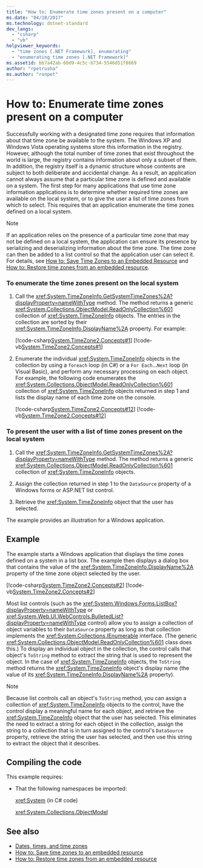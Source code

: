 ```yaml
---
title: "How to: Enumerate time zones present on a computer"
ms.date: "04/10/2017"
ms.technology: dotnet-standard
dev_langs: 
  - "csharp"
  - "vb"
helpviewer_keywords: 
  - "time zones [.NET Framework], enumerating"
  - "enumerating time zones [.NET Framework]"
ms.assetid: bb7a42ab-6bd9-4c5c-b734-5546d51f8669
author: "rpetrusha"
ms.author: "ronpet"
---
```

# How to: Enumerate time zones present on a computer

Successfully working with a designated time zone requires that information about that time zone be available to the system. The Windows XP and Windows Vista operating systems store this information in the registry. However, although the total number of time zones that exist throughout the world is large, the registry contains information about only a subset of them. In addition, the registry itself is a dynamic structure whose contents are subject to both deliberate and accidental change. As a result, an application cannot always assume that a particular time zone is defined and available on a system. The first step for many applications that use time zone information applications is to determine whether required time zones are available on the local system, or to give the user a list of time zones from which to select. This requires that an application enumerate the time zones defined on a local system.

> [!NOTE]
> If an application relies on the presence of a particular time zone that may not be defined on a local system, the application can ensure its presence by serializing and deserializing information about the time zone. The time zone can then be added to a list control so that the application user can select it. For details, see [How to: Save Time Zones to an Embedded Resource](../../../docs/standard/datetime/save-time-zones-to-an-embedded-resource.md) and [How to: Restore time zones from an embedded resource](../../../docs/standard/datetime/restore-time-zones-from-an-embedded-resource.md).

### To enumerate the time zones present on the local system

1. Call the <xref:System.TimeZoneInfo.GetSystemTimeZones%2A?displayProperty=nameWithType> method. The method returns a generic <xref:System.Collections.ObjectModel.ReadOnlyCollection%601> collection of <xref:System.TimeZoneInfo> objects. The entries in the collection are sorted by their <xref:System.TimeZoneInfo.DisplayName%2A> property. For example:

   [!code-csharp[System.TimeZone2.Concepts#1](../../../samples/snippets/csharp/VS_Snippets_CLR_System/system.TimeZone2.Concepts/CS/TimeZone2Concepts.cs#1)]
   [!code-vb[System.TimeZone2.Concepts#1](../../../samples/snippets/visualbasic/VS_Snippets_CLR_System/system.TimeZone2.Concepts/VB/TimeZone2Concepts.vb#1)]

2. Enumerate the individual <xref:System.TimeZoneInfo> objects in the collection by using a `foreach` loop (in C#) or a `For Each`…`Next` loop (in Visual Basic), and perform any necessary processing on each object. For example, the following code enumerates the <xref:System.Collections.ObjectModel.ReadOnlyCollection%601> collection of <xref:System.TimeZoneInfo> objects returned in step 1 and lists the display name of each time zone on the console.

   [!code-csharp[System.TimeZone2.Concepts#12](../../../samples/snippets/csharp/VS_Snippets_CLR_System/system.TimeZone2.Concepts/CS/TimeZone2Concepts.cs#12)]
   [!code-vb[System.TimeZone2.Concepts#12](../../../samples/snippets/visualbasic/VS_Snippets_CLR_System/system.TimeZone2.Concepts/VB/TimeZone2Concepts.vb#12)]

### To present the user with a list of time zones present on the local system

1. Call the <xref:System.TimeZoneInfo.GetSystemTimeZones%2A?displayProperty=nameWithType> method. The method returns a generic <xref:System.Collections.ObjectModel.ReadOnlyCollection%601> collection of <xref:System.TimeZoneInfo> objects.

2. Assign the collection returned in step 1 to the `DataSource` property of a Windows forms or ASP.NET list control.

3. Retrieve the <xref:System.TimeZoneInfo> object that the user has selected.

The example provides an illustration for a Windows application.

## Example

The example starts a Windows application that displays the time zones defined on a system in a list box. The example then displays a dialog box that contains the value of the <xref:System.TimeZoneInfo.DisplayName%2A> property of the time zone object selected by the user.

[!code-csharp[System.TimeZone2.Concepts#2](../../../samples/snippets/csharp/VS_Snippets_CLR_System/system.TimeZone2.Concepts/CS/TimeZone2Concepts.cs#2)]
[!code-vb[System.TimeZone2.Concepts#2](../../../samples/snippets/visualbasic/VS_Snippets_CLR_System/system.TimeZone2.Concepts/VB/TimeZone2Concepts.vb#2)]

Most list controls (such as the <xref:System.Windows.Forms.ListBox?displayProperty=nameWithType> or <xref:System.Web.UI.WebControls.BulletedList?displayProperty=nameWithType> control) allow you to assign a collection of object variables to their `DataSource` property as long as that collection implements the <xref:System.Collections.IEnumerable> interface. (The generic <xref:System.Collections.ObjectModel.ReadOnlyCollection%601> class does this.) To display an individual object in the collection, the control calls that object's `ToString` method to extract the string that is used to represent the object. In the case of <xref:System.TimeZoneInfo> objects, the `ToString` method returns the <xref:System.TimeZoneInfo> object's display name (the value of its <xref:System.TimeZoneInfo.DisplayName%2A> property).

> [!NOTE]
> Because list controls call an object's `ToString` method, you can assign a collection of <xref:System.TimeZoneInfo> objects to the control, have the control display a meaningful name for each object, and retrieve the <xref:System.TimeZoneInfo> object that the user has selected. This eliminates the need to extract a string for each object in the collection, assign the string to a collection that is in turn assigned to the control's `DataSource` property, retrieve the string the user has selected, and then use this string to extract the object that it describes. 

## Compiling the code

This example requires:

- That the following namespaces be imported:

  <xref:System> (in C# code)

  <xref:System.Collections.ObjectModel>

## See also

- [Dates, times, and time zones](../../../docs/standard/datetime/index.md)
- [How to: Save time zones to an embedded resource](../../../docs/standard/datetime/save-time-zones-to-an-embedded-resource.md)
- [How to: Restore time zones from an embedded resource](../../../docs/standard/datetime/restore-time-zones-from-an-embedded-resource.md)
